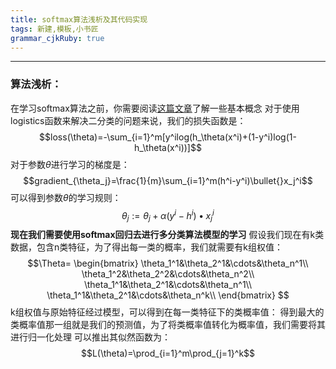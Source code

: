 ```yaml
---
title: softmax算法浅析及其代码实现
tags: 新建,模板,小书匠
grammar_cjkRuby: true
---
```

---

### 算法浅析：
在学习softmax算法之前，你需要阅读[这篇文章](https://blog.csdn.net/qq_36782182/article/details/85009739)了解一些基本概念
对于使用logistics函数来解决二分类的问题来说，我们的损失函数是：
$$loss(\theta)=-\sum_{i=1}^m[y^ilog(h_\theta(x^i)+(1-y^i)log(1-h_\theta(x^i))]$$
对于参数$\theta$进行学习的梯度是：
$$gradient_{\theta_j}=\frac{1}{m}\sum_{i=1}^m(h^i-y^i)\bullet{}x_j^i$$
可以得到参数$\theta$的学习规则：
$$\theta_j:=\theta_j+\alpha(y^i-h^i)\bullet{}x_j^i$$
**现在我们需要使用softmax回归去进行多分类算法模型的学习**
假设我们现在有k类数据，包含n类特征，为了得出每一类的概率，我们就需要有k组权值：
$$\Theta=
\begin{bmatrix}
\theta_1^1&\theta_2^1&\cdots&\theta_n^1\\
\theta_1^2&\theta_2^2&\cdots&\theta_n^2\\
\theta_1^1&\theta_2^1&\cdots&\theta_n^1\\
\theta_1^1&\theta_2^1&\cdots&\theta_n^k\\
\end{bmatrix}
$$
k组权值与原始特征经过模型，可以得到在每一类特征下的类概率值：
得到最大的类概率值那一组就是我们的预测值，为了将类概率值转化为概率值，我们需要将其进行归一化处理
可以推出其似然函数为：
$$L(\theta)=\prod_{i=1}^m\prod_{j=1}^k$$

